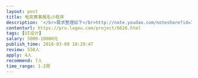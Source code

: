 ```yaml
---                
layout: post       
title: 电竞赛事报名小程序           
description: '</br>需求整理如下</br>http://note.youdao.com/noteshare?id=7444f24320a311600199beece008b012</br>'     
contenturl: https://pro.lagou.com/project/6626.html      
tags: [UI设计]            
salary: 5000-10000元          
publish_time: 2018-03-09 18:29:47         
review: 550人                   
apply: 4人                   
recommend: 7人                   
time_range: 1-2周              
---                 
```

